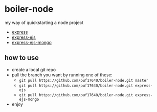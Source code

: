 # boiler-node
my way of quickstarting a node project

- [express](https://github.com/puf17640/boiler-node/tree/master)
- [express-ejs](https://github.com/puf17640/boiler-node/tree/express-ejs)
- [express-ejs-mongo](https://github.com/puf17640/boiler-node/tree/express-ejs-mongo)

## how to use

- create a local git repo
- pull the branch you want by running one of these:
  - `git pull https://github.com/puf17640/boiler-node.git master` 
  - `git pull https://github.com/puf17640/boiler-node.git express-ejs`
  - `git pull https://github.com/puf17640/boiler-node.git express-ejs-mongo`
- enjoy
